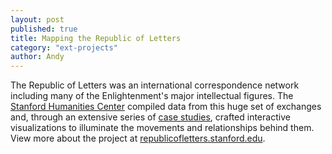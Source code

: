 ```yaml
---
layout: post
published: true
title: Mapping the Republic of Letters
category: "ext-projects"
author: Andy
---
```


The Republic of Letters was an international correspondence network including many of the Enlightenment's major intellectual figures. The [Stanford Humanities Center](http://shc.stanford.edu/digital-humanities) compiled data from this huge set of exchanges and, through an extensive series of [case studies](http://republicofletters.stanford.edu/casestudies/index.html), crafted interactive visualizations to illuminate the movements and relationships behind them. View more about the project at [republicofletters.stanford.edu](http://republicofletters.stanford.edu/).